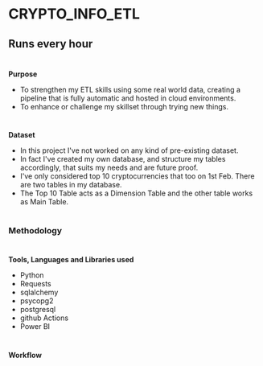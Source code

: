 # CRYPTO_INFO_ETL
## Runs every hour<br>
#
**Purpose**
- To strengthen my ETL skills using some real world data, creating a pipeline that is fully automatic and hosted in cloud environments.
- To enhance or challenge my skillset through trying new things.
#
**Dataset**
- In this project I've not worked on any kind of pre-existing dataset.
- In fact I've created my own database, and structure my tables accordingly, that suits my needs and are future proof.
- I've only considered top 10 cryptocurrencies that too on 1st Feb. There are two tables in my database.
- The Top 10 Table acts as a Dimension Table and the other table works as Main Table.
#
### **Methodology**
#
**Tools, Languages and Libraries used**
- Python
- Requests
- sqlalchemy
- psycopg2
- postgresql
- github Actions
- Power BI
#
**Workflow**

